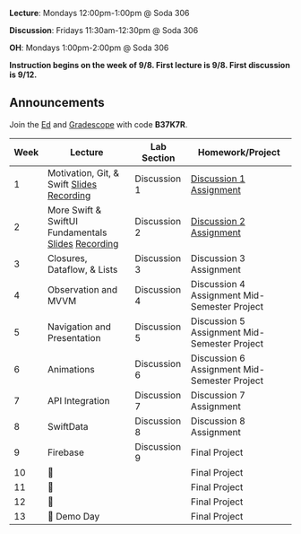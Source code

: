 **Lecture**: Mondays 12:00pm-1:00pm @ Soda 306

**Discussion**: Fridays 11:30am-12:30pm @ Soda 306

**OH**: Mondays 1:00pm-2:00pm @ Soda 306 

**Instruction begins on the week of 9/8. First lecture is 9/8. First discussion is 9/12.**

## Announcements
Join the [Ed](https://edstem.org/us/join/nCUdA6) and [Gradescope](https://www.gradescope.com) with code **B37K7R**.

| Week | Lecture | Lab Section | Homework/Project |
| ---- | ------------------------------------------------------------------------------------------------------------------------------------------------------------------------------------------------------------------------------------------------------------------------------------------------------- | ------------------------------------------------- | ------------------------------------------------- |
| 1    | Motivation, Git, & Swift [Slides](https://drive.google.com/file/d/1aneAc_kybEO3vr80j4dsH05RoZWBBNT0/view?usp=sharing) [Recording](https://youtu.be/M3a9NTFBfzo) | Discussion 1 | [Discussion 1 Assignment](https://www.notion.so/calhacks/Discussion-1-1de8573481db80fd8626f78bff141284?source=copy_link) |
| 2    | More Swift & SwiftUI Fundamentals [Slides](https://drive.google.com/file/d/1l2MQCs0rgq33d9Mt-0iKu1BQExfVUb0j/view?usp=sharing) [Recording](https://youtu.be/hZIltxxxEYk) | Discussion 2 | [Discussion 2 Assignment](https://www.notion.so/calhacks/FA-25-Discussion-2-2738573481db8083ba59fd951f241c6b?source=copy_link) |
| 3    | Closures, Dataflow, & Lists | Discussion 3 | Discussion 3 Assignment |
| 4    | Observation and MVVM | Discussion 4  | Discussion 4 Assignment Mid-Semester Project |
| 5    | Navigation and Presentation | Discussion 5 | Discussion 5 Assignment Mid-Semester Project |
| 6    | Animations | Discussion 6 | Discussion 6 Assignment Mid-Semester Project |
| 7    | API Integration | Discussion 7 | Discussion 7 Assignment |
| 8    | SwiftData | Discussion 8 | Discussion 8 Assignment |
| 9    | Firebase | Discussion 9 | Final Project |
| 10   | 🔮 | | Final Project |
| 11   | 🔮 | | Final Project |
| 12   | 🦃 | | Final Project |
| 13   | 🎉 Demo Day | | Final Project |